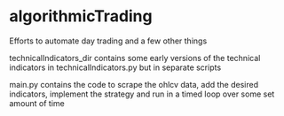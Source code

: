 # algorithmicTrading
Efforts to automate day trading and a few other things

technicalIndicators_dir contains some early versions of the technical indicators in technicalIndicators.py but in separate scripts

main.py contains the code to scrape the ohlcv data, add the desired indicators, implement the strategy and run in a timed loop over some set amount of time
